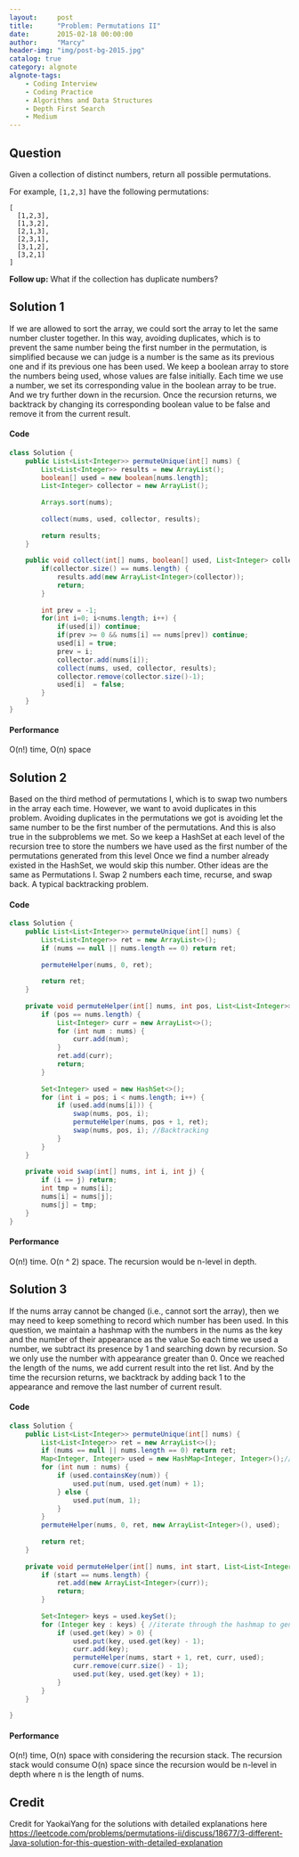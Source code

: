 ```yaml
---
layout:     post
title:      "Problem: Permutations II"
date:       2015-02-18 00:00:00
author:     "Marcy"
header-img: "img/post-bg-2015.jpg"
catalog: true
category: algnote
algnote-tags:
    - Coding Interview
    - Coding Practice
    - Algorithms and Data Structures
    - Depth First Search
    - Medium
---
```


## Question

Given a collection of distinct numbers, return all possible permutations.

For example,
`[1,2,3]` have the following permutations:
```
[
  [1,2,3],
  [1,3,2],
  [2,1,3],
  [2,3,1],
  [3,1,2],
  [3,2,1]
]
```

**Follow up:**
What if the collection has duplicate numbers?

## Solution 1

If we are allowed to sort the array, we could sort the array to let the same number cluster together. In this way, avoiding duplicates, which is to prevent the same number being the first number in the permutation, is simplified because we can judge is a number is the same as its previous one and if its previous one has been used. We keep a boolean array to store the numbers being used, whose values are false initially. Each time we use a number, we set its corresponding value in the boolean array to be true. And we try further down in the recursion. Once the recursion returns, we backtrack by changing its corresponding boolean value to be false and remove it from the current result.

#### Code
```java
class Solution {
    public List<List<Integer>> permuteUnique(int[] nums) {
        List<List<Integer>> results = new ArrayList();
        boolean[] used = new boolean[nums.length];
        List<Integer> collector = new ArrayList();
        
        Arrays.sort(nums);
        
        collect(nums, used, collector, results);
        
        return results;
    }
    
    public void collect(int[] nums, boolean[] used, List<Integer> collector, List<List<Integer>> results) {
        if(collector.size() == nums.length) {
            results.add(new ArrayList<Integer>(collector));
            return;
        }
        
        int prev = -1;
        for(int i=0; i<nums.length; i++) {
            if(used[i]) continue;
            if(prev >= 0 && nums[i] == nums[prev]) continue;
            used[i] = true;
            prev = i;
            collector.add(nums[i]);
            collect(nums, used, collector, results);
            collector.remove(collector.size()-1);
            used[i]  = false;
        }
    }
}
```

#### Performance

O(n!) time, O(n) space

## Solution 2

Based on the third method of permutations I, which is to swap two numbers in the array each time. However, we want to avoid duplicates in this problem. Avoiding duplicates in the permutations we got is avoiding let the same number to be the first number of the permutations. And this is also true in the subproblems we met. So we keep a HashSet at each level of the recursion tree to store the numbers we have used as the first number of the permutations generated from this level Once we find a number already existed in the HashSet, we would skip this number. Other ideas are the same as Permutations I. Swap 2 numbers each time, recurse, and swap back. A typical backtracking problem. 

#### Code
```java
class Solution {
    public List<List<Integer>> permuteUnique(int[] nums) {
        List<List<Integer>> ret = new ArrayList<>();
        if (nums == null || nums.length == 0) return ret;
        
        permuteHelper(nums, 0, ret);
        
        return ret;
    }
    
    private void permuteHelper(int[] nums, int pos, List<List<Integer>> ret) {
        if (pos == nums.length) {
            List<Integer> curr = new ArrayList<>();
            for (int num : nums) {
                curr.add(num);
            }
            ret.add(curr);
            return;
        }
        
        Set<Integer> used = new HashSet<>();
        for (int i = pos; i < nums.length; i++) {
            if (used.add(nums[i])) {
                swap(nums, pos, i);
                permuteHelper(nums, pos + 1, ret);
                swap(nums, pos, i); //Backtracking
            } 
        }
    }
    
    private void swap(int[] nums, int i, int j) {
        if (i == j) return;
        int tmp = nums[i];
        nums[i] = nums[j];
        nums[j] = tmp;
    }
}
```

#### Performance

O(n!) time. O(n ^ 2) space. The recursion would be n-level in depth. 

## Solution 3

If the nums array cannot be changed (i.e., cannot sort the array), then we may need to keep something to record which number has been used. In this question, we maintain a hashmap with the numbers in the nums as the key and the number of their appearance as the value
So each time we used a number, we subtract its presence by 1 and searching down by recursion. So we only use the number with appearance greater than 0. Once we reached the length of the nums, we add current result into the ret list. And by the time the recursion returns, we backtrack by adding back 1 to the appearance and remove the last number of current result. 

#### Code
```java
class Solution {
    public List<List<Integer>> permuteUnique(int[] nums) {
        List<List<Integer>> ret = new ArrayList<>();
        if (nums == null || nums.length == 0) return ret;
        Map<Integer, Integer> used = new HashMap<Integer, Integer>();//<number, appearance>
        for (int num : nums) {
            if (used.containsKey(num)) {
                used.put(num, used.get(num) + 1);
            } else {
                used.put(num, 1);
            }
        }
        permuteHelper(nums, 0, ret, new ArrayList<Integer>(), used);
        
        return ret;
    }
    
    private void permuteHelper(int[] nums, int start, List<List<Integer>> ret, List<Integer> curr, Map<Integer, Integer> used) {
        if (start == nums.length) {
            ret.add(new ArrayList<Integer>(curr));
            return;
        }
        
        Set<Integer> keys = used.keySet();
        for (Integer key : keys) { //iterate through the hashmap to generate permutations
            if (used.get(key) > 0) {
                used.put(key, used.get(key) - 1);
                curr.add(key);
                permuteHelper(nums, start + 1, ret, curr, used);
                curr.remove(curr.size() - 1);
                used.put(key, used.get(key) + 1);
            }
        }
    }
    
}
```

#### Performance

O(n!) time, O(n) space with considering the recursion stack. The recursion stack would consume O(n) space since the recursion would be n-level in depth where n is the length of nums. 

## Credit

Credit for YaokaiYang for the solutions with detailed explanations here https://leetcode.com/problems/permutations-ii/discuss/18677/3-different-Java-solution-for-this-question-with-detailed-explanation

